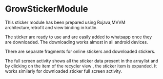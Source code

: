 # GrowStickerModule

This sticker module has been prepared using Rxjava,MVVM architecture,retrofit and view binding in kotlin.

The sticker are ready to use and are easily added to whatsapp once they are downloaded. The downloading works almost in all android devices.

There are separate fragments for online stickers and downloaded stickers.

The full screen activity shows all the sticker data present in the arraylist and by clicking on the item of the recycler view , the sticker item is expanded. It works similarly for downloaded sticker full screen activity.
